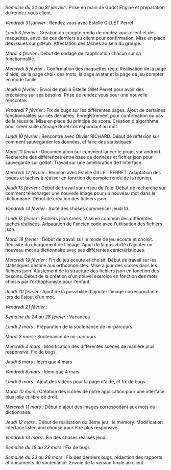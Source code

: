 *Semaine du 22 au 31 janvier :* Prise en main de Godot Engine et préparation du rendez vous client.

*Vendredi 31 janvier :* Rendez vous avec Estelle GILLET Perret.

*Lundi 3 février :* Création du compte rendu de rendez vous client et des maquettes, envoi de ces derniers au client pour confirmation. Mise en place des issues sur gitHub. Affectation des tâches au sein du groupe.

*Mardi 4 février :* Début de codage de l'application chacun sur sa fonctionnalité.

*Mercredi 5 février :* Confirmation des maquettes reçu. Réalisation de la page d'aide, de la page choix des mots, la page avatar et la page de jeu compter en mode facile. 

*Jeudi 6 février :* Envoi de mail à Estelle Gillet Perret pour avoir des précisions sur ses besoins. Prise de rendez vous pour une nouvelle rencontre.

*Vendredi 7 février :* Fix de bugs sur les différentes pages. Ajout de certaines fonctionnalités sur ces dernières. Enregistrement pour confirmation ou pas de la réussite. Mise en place du principe de score. Création d'algorithme pour créer suite d'image Borel correspondant au mot. 

*Lundi 10 février :* Rencontre avec Olivier RICHARD. Début de réflexion sur comment sauvegarder les données, et faire des statistiques.

*Mardi 11 février :* Documentation sur comment lancer le projet sur android. Recherche des différences entre base de données et fichier json pour sauvegarde sur godot. Travail sur une amélioration de l'interface.

*Mercredi 12 février :* Réunion avec Estelle GILLET PERRET. Adaptation des issues et taches à réaliser en fonction du compte rendu de la réunion.

*Jeudi 13 février :* Début de travail sur un jeu de l'oie. Début de recherche sur comment télécharger une nouvelle image pour un nouveau mot dans le dictionnaire. Début de création des fichiers json.

*Vendredi 14 février :* Suite des choses commencer jeudi 13.

*Lundi 17 février :* Fichiers json créés. Mise en commun des différentes taches réalisées. Adpatation de l'ancien code avec l'utilisation des fichiers json.

*Mardi 18 février :* Début de travail sur le mode de jeu écoute et choisit. Réussite du chargement de l'image. Ajout de la possibilté d'ajouter un nouveau mot au dictionnaire avec ses différentes caractéristiques. 

*Mercredi 19 février :* Fin du jeu ecoute et choisit. Début de travail sur les statistiques destiné aux orthophonistes. Mise à jour des scores dans les fichiers json. Ajustement de la structure des fichiers json en fonction des besoins. Début de la création d'un nouvel exercice en fonction des mots choisis par l'orthophoniste pour l'enfant.

*Jeudi 20 février :* Ajout de la possibilité d'ajouter l'image correspondante lors de l'ajout d'un mot. 

*Vendredi 21 février :* 

*Semaine du 24 au 28 février :* Vacances

*Lundi  2 mars :* Préparation de la soutenance de mi-parcours. 

*Mardi 3 mars :* Soutenance de mi-parcours

*Mercredi 4 mars :* Modification des différentes scènes de manière plus responsive. Fix de bugs.

*Jeudi 5 mars :* Idem que 4 mars 

*Vendredi 6 mars :* Idem que 4 mars

*Lundi 9 mars :* Ajout des vidéos pour la page d'aide, et fix de bugs.

*Mardi 10 mars :* Création des icônes de notre application pour une interface plus jolie et libre de droit.

*Mercredi 11 mars :* Début d'ajout des images correspodant aux mots du dictionnaire. 

*Jeudi 12 mars :* Début de réalisation du 3ème jeu : le mémory. Modification interface listen and choose pour être plus responsive.

*Vendredi 13 mars :* Fin des choses réalisés jeudi.

*Semaine du 16 au 22 mars :* Fix de bugs 

*Semaine du 23 au 28 mars :* Fix des derniers bugs, rédaction des rapports et documents de soutenance. Envoie de la version finale au client.


